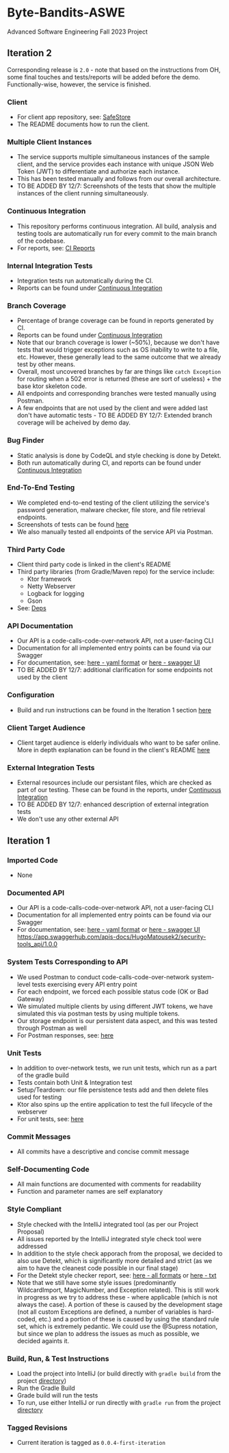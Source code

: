 # Byte-Bandits-ASWE
Advanced Software Engineering Fall 2023 Project

## Iteration 2
Corresponding release is `2.0` - note that based on the instructions from OH, some final touches and tests/reports will be added before the demo. Functionally-wise, however, the service is finished.

### Client
- For client app repository, see: [SafeStore](https://github.com/aryanamoh/safestore)
- The README documents how to run the client.

### Multiple Client Instances
- The service supports multiple simultaneous instances of the sample client, and the service provides each instance with unique JSON Web Token (JWT) to differentiate and authorize each instance.
- This has been tested manually and follows from our overall architecture.
- TO BE ADDED BY 12/7: Screenshots of the tests that show the multiple instances of the client running simultaneously.

### Continuous Integration
- This repository performs continuous integration. All build, analysis and testing tools are automatically run for every commit to the main branch of the codebase.
- For reports, see: [CI Reports](https://github.com/katyareichert/Byte-Bandits-ASWE/actions/runs/7055163158)

### Internal Integration Tests
- Integration tests run automatically during the CI.
- Reports can be found under [Continuous Integration](#continuous-integration)

### Branch Coverage
- Percentage of brange coverage can be found in reports generated by CI.
- Reports can be found under [Continuous Integration](#continuous-integration)
- Note that our branch coverage is lower (~50%), because we don't have tests that would trigger exceptions such as OS inability to write to a file, etc. However, these generally lead to the same outcome that we already test by other means.
- Overall, most uncovered branches by far are things like `catch Exception` for routing when a 502 error is returned (these are sort of useless) + the base ktor skeleton code.
- All endpoints and corresponding branches were tested manually using Postman.
- A few endpoints that are not used by the client and were added last don't have automatic tests - TO BE ADDED BY 12/7: Extended branch coverage will be acheived by demo day.

### Bug Finder
- Static analysis is done by CodeQL and style checking is done by Detekt.
- Both run automatically during CI, and reports can be found under [Continuous Integration](#continuous-integration)

### End-To-End Testing
- We completed end-to-end testing of the client utilizing the service's password generation, malware checker, file store, and file retrieval endpoints.
- Screenshots of tests can be found [here](https://github.com/katyareichert/Byte-Bandits-ASWE/tree/main/testing-screenshots/Iteration2)
- We also manually tested all endpoints of the service API via Postman.

### Third Party Code
- Client third party code is linked in the client's README
- Third party libraries (from Gradle/Maven repo) for the service include:
  - Ktor framework
  - Netty Webserver
  - Logback for logging
  - Gson
- See: [Deps](/byte-bandits/build.gradle.kts#L43)

### API Documentation
- Our API is a code-calls-code-over-network API, not a user-facing CLI
- Documentation for all implemented entry points can be found via our Swagger
- For documentation, see: [here - yaml format](/byte-bandits/src/main/resources/openapi/documentation.yaml) or [here - swagger UI](https://app.swaggerhub.com/apis-docs/HugoMatousek2/security-tools_api/1.0.0)
- TO BE ADDED BY 12/7: additional clarification for some endpoints not used by the client

### Configuration
- Build and run instructions can be found in the Iteration 1 section [here](#build-run-test-instruction)

### Client Target Audience
- Client target audience is elderly individuals who want to be safer online. More in depth explanation can be found in the client's README [here](https://github.com/aryanamoh/safestore)

### External Integration Tests
- External resources include our persistant files, which are checked as part of our testing. These can be found in the reports, under [Continuous Integration](#continuous-integration)
- TO BE ADDED BY 12/7: enhanced description of external integration tests
- We don't use any other external API


## Iteration 1

### Imported Code
- None


### Documented API
- Our API is a code-calls-code-over-network API, not a user-facing CLI
- Documentation for all implemented entry points can be found via our Swagger
- For documentation, see: [here - yaml format](/byte-bandits/src/main/resources/openapi/documentation.yaml) or [here - swagger UI](https://app.swaggerhub.com/apis-docs/HUGOMATOUSEK/security-tools_api/0.0.3)
https://app.swaggerhub.com/apis-docs/HugoMatousek2/security-tools_api/1.0.0


### System Tests Corresponding to API
- We used Postman to conduct code-calls-code-over-network system-level tests exercising every API entry point
- For each endpoint, we forced each possible status code (OK or Bad Gateway)
- We simulated multiple clients by using different JWT tokens, we have simulated this via postman tests by using multiple tokens.
- Our storage endpoint is our persistent data aspect, and this was tested through Postman as well
- For Postman responses, see: [here](/testing-screenshots/Iteration1/tests.md)


### Unit Tests
- In addition to over-network tests, we run unit tests, which run as a part of the gradle build
- Tests contain both Unit & Integration test
- Setup/Teardown: our file persistence tests add and then delete files used for testing
- Ktor also spins up the entire application to test the full lifecycle of the webserver
- For unit tests, see: [here](byte-bandits/src/test/kotlin/bytebandits)


### Commit Messages
- All commits have a descriptive and concise commit message


### Self-Documenting Code
- All main functions are documented with comments for readability
- Function and parameter names are self explanatory


### Style Compliant
- Style checked with the IntelliJ integrated tool (as per our Project Proposal)
- All issues reported by the IntelliJ integrated style check tool were addressed
- In addition to the style check apporach from the proposal, we decided to also use Detekt, which is significantly more detailed and strict (as we aim to have the cleanest code possible in our final stage)
- For the Detekt style checker report, see: [here - all formats](/detekt) or [here - txt](/detekt/detekt.txt)
- Note that we still have some style issues (predominantly WildcardImport, MagicNumber, and Exception related). This is still work in progress as we try to address these - where applicable (which is not always the case). A portion of these is caused by the development stage (not all custom Exceptions are defined, a number of variables is hard-coded, etc.) and a portion of these is caused by using the standard rule set, which is extremely pedantic. We could use the @Supress notation, but since we plan to address the issues as much as possible, we decided againts it.


### Build, Run, & Test Instructions
- Load the project into IntelliJ (or build directly with `gradle build` from the project [directory](/byte-bandits))
- Run the Gradle Build
- Grade build will run the tests
- To run, use either IntelliJ or run directly with `gradle run` from the project [directory](/byte-bandits)
  

### Tagged Revisions
- Current iteration is tagged as `0.0.4-first-iteration`
